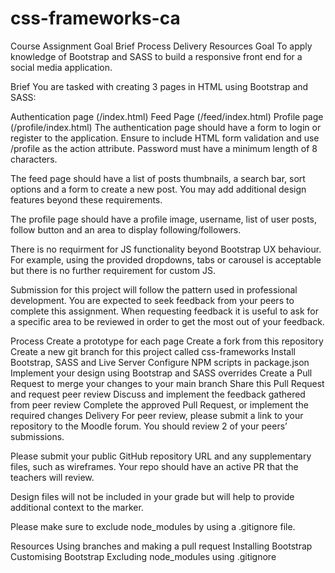 # css-frameworks-ca
Course Assignment
Goal
Brief
Process
Delivery
Resources
Goal
To apply knowledge of Bootstrap and SASS to build a responsive front end for a social media application.

Brief
You are tasked with creating 3 pages in HTML using Bootstrap and SASS:

Authentication page (/index.html)
Feed Page (/feed/index.html)
Profile page (/profile/index.html)
The authentication page should have a form to login or register to the application. Ensure to include HTML form validation and use /profile as the action attribute. Password must have a minimum length of 8 characters.

The feed page should have a list of posts thumbnails, a search bar, sort options and a form to create a new post. You may add additional design features beyond these requirements.

The profile page should have a profile image, username, list of user posts, follow button and an area to display following/followers.

There is no requirment for JS functionality beyond Bootstrap UX behaviour. For example, using the provided dropdowns, tabs or carousel is acceptable but there is no further requirement for custom JS.

Submission for this project will follow the pattern used in professional development. You are expected to seek feedback from your peers to complete this assignment. When requesting feedback it is useful to ask for a specific area to be reviewed in order to get the most out of your feedback.

Process
Create a prototype for each page
Create a fork from this repository
Create a new git branch for this project called css-frameworks
Install Bootstrap, SASS and Live Server
Configure NPM scripts in package.json
Implement your design using Bootstrap and SASS overrides
Create a Pull Request to merge your changes to your main branch
Share this Pull Request and request peer review
Discuss and implement the feedback gathered from peer review
Complete the approved Pull Request, or implement the required changes
Delivery
For peer review, please submit a link to your repository to the Moodle forum. You should review 2 of your peers’ submissions.

Please submit your public GitHub repository URL and any supplementary files, such as wireframes. Your repo should have an active PR that the teachers will review.

Design files will not be included in your grade but will help to provide additional context to the marker.

Please make sure to exclude node_modules by using a .gitignore file.

Resources
Using branches and making a pull request
Installing Bootstrap
Customising Bootstrap
Excluding node_modules using .gitignore
